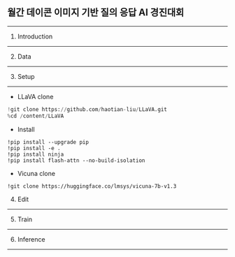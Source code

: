 ## 월간 데이콘 이미지 기반 질의 응답 AI 경진대회
-----
1. Introduction
-----
2. Data
-----
3. Setup
-----
* LLaVA clone
```python
!git clone https://github.com/haotian-liu/LLaVA.git
%cd /content/LLaVA
```
* Install
```
!pip install --upgrade pip
!pip install -e .
!pip install ninja
!pip install flash-attn --no-build-isolation
```
* Vicuna clone
```
!git clone https://huggingface.co/lmsys/vicuna-7b-v1.3
```

4. Edit
-----
5. Train
-----
6. Inference
-----
